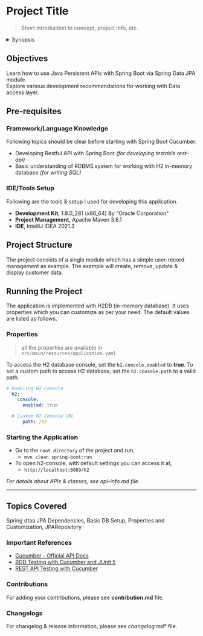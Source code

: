 # Project Title

> Short introduction to concept, project info, etc.


<details>
    <summary>Synopsis</summary>
  
* [Objectives](#objectives)
* [Pre-requisites](#pre-requisites)
* [Project Structure](#project-structure)
* [Running the Project](#running-the-project)
* [API Details](#api-details)
* [Topics Covered](#topics-covered)
</details>

## Objectives

Learn how to use Java Persistent APIs with Spring Boot via Spring Data JPA module.  
Explore various development recommendations for working with Data access layer.

## Pre-requisites

### Framework/Language Knowledge

Following topics should be clear before starting with Spring Boot Cucumber:

* Developing Restful API with Spring Boot _(for developing testable rest-api)_
* Basic understanding of RDBMS system for working with H2 in-memory database _(for writing SQL)_

### IDE/Tools Setup

Following are the tools & setup I used for developing this application.

* **Development Kit**, 1.8.0_281 (x86_64) By "Oracle Corporation"
* **Project Management**, Apache Maven 3.6.1
* **IDE**, IntelliJ IDEA 2021.3

## Project Structure

The project consists of a single module which has a simple user-record management as example.
The example will create, remove, update & display customer data.

## Running the Project
The application is implemented with H2DB (in-memory database).
It uses properties which you can customize as per your need. The default values are listed as follows.

### Properties
> all the properties are available in `src/main/resources/application.yaml`

To access the H2 database console, set the `h2.console.enabled` to **true**.
To set a custom path to access H2 database, set the `h2.console.path` to a valid path.
```yaml
# Enabling H2 Console
  h2:
    console:
      enabled: true

  # Custom H2 Console URL
      path: /h2
```

### Starting the Application

* Go to the `root directory` of the project and run,
    * ```mvn clean spring-boot:run```
* To open h2-console, with default settings you can access it at,
    * ```http://localhost:8089/h2```

_For details about APIs & classes, see api-info.md file._ 
<hr/>

## Topics Covered
Spring dtaa JPA Dependencies, Basic DB Setup, Properties and Customization, JPARepository

### Important References

* [Cucumber - Official API Docs](https://cucumber.io/docs/cucumber/)
* [BDD Testing with Cucumber and JUnit 5](https://medium.com/codex/bdd-testing-with-cucumber-junit-5-fb5a1c4354f9)
* [REST API Testing with Cucumber](https://www.baeldung.com/cucumber-rest-api-testing)

### Contributions
For adding your contributions, please see **contribution.md** file.

### Changelogs
For changelog & release information, please see *changelog.md** file.

